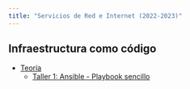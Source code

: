 ```yaml
---
title: "Servicios de Red e Internet (2022-2023)"
---
```


## Infraestructura como código
	
* [Teoría](https://raw.githubusercontent.com/josedom24/presentaciones/main/servicios/iac.pdf)
	* [Taller 1: Ansible - Playbook sencillo](1_iac/t1.html)

<!--

	* Taller 2: Ansible - Playbook con roles
	* Taller 3: Vagrant - Creación de una máquina virtual
	* Taller 4: Vagrant - Creación de escenarios
* Práctica: Creación y configuración de un escenario router-nat


-->
